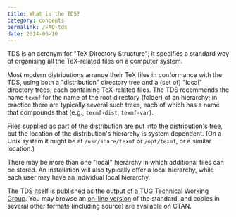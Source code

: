 ```yaml
---
title: What is the TDS?
category: concepts
permalink: /FAQ-tds
date: 2014-06-10
---
```


TDS is an acronym for "TeX Directory Structure"; it
specifies a standard way of organising all the TeX-related files on
a computer system.

Most modern distributions arrange their TeX files in conformance
with the TDS, using both a "distribution" directory tree and a
(set of) "local" directory trees, each containing TeX-related
files.  The TDS recommends the name `texmf` for the name
of the root directory (folder) of an hierarchy; in practice there are
typically several such trees, each of which has a name that compounds
that (e.g., `texmf-dist`, `texmf-var`).

Files supplied as part of the distribution are put into the
distribution's tree, but the location of the distribution's hierarchy is
system dependent.  (On a Unix system it might be at
`/usr/share/texmf` or `/opt/texmf`, or a similar location.)

There may be more than one "local" hierarchy in which additional files
can be stored.  An installation will also typically offer a local
hierarchy, while each user may have an individual local hierarchy.

The TDS itself is published as the output of a TUG 
[Technical Working Group](FAQ-TUGstar).  You may browse an
[on-line version](https://tug.org/tds/) of the standard, and
copies in several other formats (including source) are available on
CTAN.

